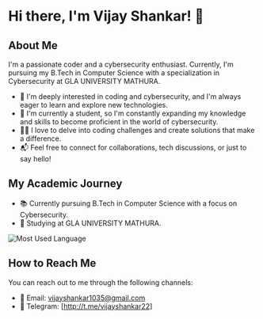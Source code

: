 <!-- Vijay Shankar -->
# Hi there, I'm Vijay Shankar! 👋

## About Me
I'm a passionate coder and a cybersecurity enthusiast. Currently, I'm pursuing my B.Tech in Computer Science with a specialization in Cybersecurity at GLA UNIVERSITY MATHURA.

- 👀 I'm deeply interested in coding and cybersecurity, and I'm always eager to learn and explore new technologies.
- 🌱 I'm currently a student, so I'm constantly expanding my knowledge and skills to become proficient in the world of cybersecurity.
- 👨‍💻 I love to delve into coding challenges and create solutions that make a difference.
- 📬 Feel free to connect for collaborations, tech discussions, or just to say hello! 
## My Academic Journey
- 📚 Currently pursuing B.Tech in Computer Science with a focus on Cybersecurity.
- 🏫 Studying at GLA UNIVERSITY MATHURA.

![Most Used Language](https://github-readme-stats.vercel.app/api/top-langs/?username=vijayshankar22)

  
## How to Reach Me
You can reach out to me through the following channels:

- 📧 Email: vijayshankar1035@gmail.com
- 📱 Telegram: [http://t.me/vijayshankar22]
